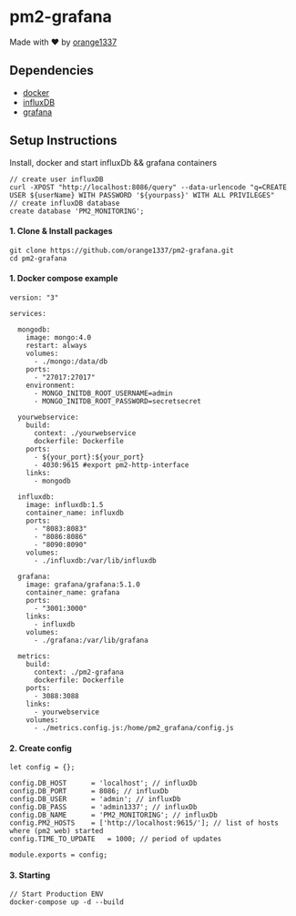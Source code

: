 # pm2-grafana

Made with ♥ by [orange1337](https://cryptolions.io/)

## Dependencies

 - [docker](https://www.docker.com/)
 - [influxDB](https://www.influxdata.com/)
 - [grafana](https://grafana.com/)

## Setup Instructions

Install, docker and start influxDb && grafana containers
```
// create user influxDB
curl -XPOST "http://localhost:8086/query" --data-urlencode "q=CREATE USER ${userName} WITH PASSWORD '${yourpass}' WITH ALL PRIVILEGES"
// create influxDB database
create database 'PM2_MONITORING';
```

#### 1. Clone & Install packages
```
git clone https://github.com/orange1337/pm2-grafana.git
cd pm2-grafana
```

#### 1. Docker compose example
```
version: "3"

services:
  
  mongodb:
    image: mongo:4.0
    restart: always
    volumes:
      - ./mongo:/data/db
    ports:
      - "27017:27017"
    environment:
      - MONGO_INITDB_ROOT_USERNAME=admin
      - MONGO_INITDB_ROOT_PASSWORD=secretsecret

  yourwebservice:
    build:
      context: ./yourwebservice
      dockerfile: Dockerfile
    ports:
      - ${your_port}:${your_port}
      - 4030:9615 #export pm2-http-interface
    links:
      - mongodb

  influxdb:
    image: influxdb:1.5
    container_name: influxdb
    ports:
      - "8083:8083"
      - "8086:8086"
      - "8090:8090"
    volumes:
      - ./influxdb:/var/lib/influxdb

  grafana:
    image: grafana/grafana:5.1.0
    container_name: grafana
    ports:
      - "3001:3000"
    links:
      - influxdb
    volumes:
      - ./grafana:/var/lib/grafana

  metrics:
    build:
      context: ./pm2-grafana
      dockerfile: Dockerfile
    ports:
      - 3088:3088
    links:
      - yourwebservice
    volumes:
      - ./metrics.config.js:/home/pm2_grafana/config.js
```

#### 2. Create config
```
let config = {};

config.DB_HOST      = 'localhost'; // influxDb
config.DB_PORT      = 8086; // influxDb
config.DB_USER      = 'admin'; // influxDb
config.DB_PASS      = 'admin1337'; // influxDb
config.DB_NAME      = 'PM2_MONITORING'; // influxDb
config.PM2_HOSTS    = ['http://localhost:9615/']; // list of hosts where (pm2 web) started
config.TIME_TO_UPDATE   = 1000; // period of updates 

module.exports = config;
```

#### 3. Starting
```
// Start Production ENV
docker-compose up -d --build
```


